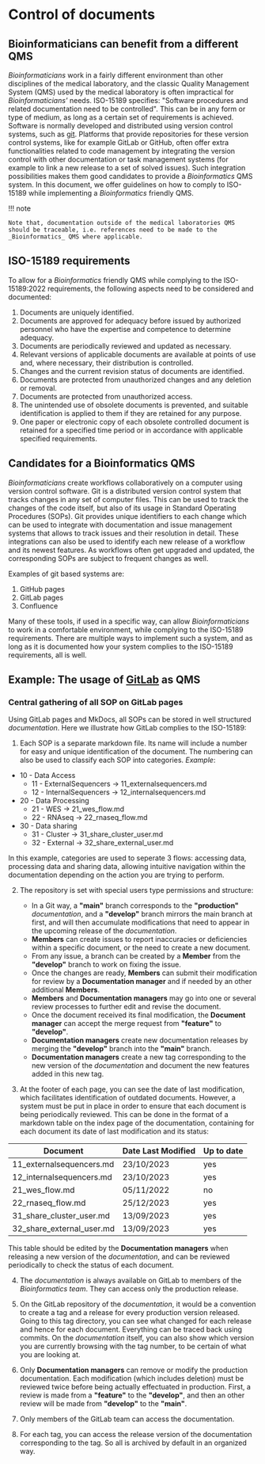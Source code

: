 # Control of documents

## Bioinformaticians can benefit from a different QMS

_Bioinformaticians_ work in a fairly different environment than other disciplines of the medical laboratory, and the classic Quality Management System (QMS) used by the medical laboratory is often impractical for _Bioinformaticians'_ needs. ISO-15189 specifies: "Software procedures and related documentation need to be controlled". This can be in any form or type of medium, as long as a certain set of requirements is achieved. Software is normally developed and distributed using version control systems, such as [git](https://git-scm.com/). Platforms that provide repositories for these version control systems, like for example GitLab or GitHub, often offer extra functionalities related to code management by integrating the version control with other documentation or task management systems (for example to link a new release to a set of solved issues). Such integration possibilities makes them good candidates to provide a _Bioinformatics_ QMS system. In this document, we offer guidelines on how to comply to ISO-15189 while implementing a _Bioinformatics_ friendly QMS.

!!! note

    Note that, documentation outside of the medical laboratories QMS should be traceable, i.e. references need to be made to the _Bioinformatics_ QMS where applicable. 

## ISO-15189 requirements

To allow for a _Bioinformatics_ friendly QMS while complying to the ISO-15189:2022 requirements, the following aspects need to be considered and documented:

1. Documents are uniquely identified.
2. Documents are approved for adequacy before issued by authorized personnel who have the expertise and competence to determine adequacy.
3. Documents are periodically reviewed and updated as necessary.
4. Relevant versions of applicable documents are available at points of use and, where necessary, their distribution is controlled.
5. Changes and the current revision status of documents are identified.
6. Documents are protected from unauthorized changes and any deletion or removal.
7. Documents are protected from unauthorized access.
8. The unintended use of obsolete documents is prevented, and suitable identification is applied to them if they are retained for any purpose.
9. One paper or electronic copy of each obsolete controlled document is retained for a specified time period or in accordance with applicable specified requirements.

## Candidates for a Bioinformatics QMS

_Bioinformaticians_ create workflows collaboratively on a computer using version control software. Git is a distributed version control system that tracks changes in any set of computer files. This can be used to track the changes of the code itself, but also of its usage in Standard Operating Procedures (SOPs).
Git provides unique identifiers to each change which can be used to integrate with documentation and issue management systems that allows to track issues and their resolution in detail. These integrations can also be used to identify each new release of a workflow and its newest features. As workflows often get upgraded and updated, the corresponding SOPs are subject to frequent changes as well.  

Examples of git based systems are:

1. GitHub pages
2. GitLab pages
3. Confluence

Many of these tools, if used in a specific way, can allow _Bioinformaticians_ to work in a comfortable environment, while complying to the ISO-15189 requirements. There are multiple ways to implement such a system, and as long as it is documented how your system complies to the ISO-15189 requirements, all is well. 

## Example: The usage of [GitLab](https://about.gitlab.com/) as QMS

### Central gathering of all SOP on GitLab pages

Using GitLab pages and MkDocs, all SOPs can be stored in well structured _documentation_. Here we illustrate how GitLab complies to the ISO-15189:

1. Each SOP is a separate markdown file. Its name will include a number for easy and unique identification of the document. The numbering can also be used to classify each SOP into categories. _Example_:

-   10 - Data Access
    -   11 - ExternalSequencers -> 11_externalsequencers.md
    -   12 - InternalSequencers -> 12_internalsequencers.md
-   20 - Data Processing
    -   21 - WES -> 21_wes_flow.md
    -   22 - RNAseq -> 22_rnaseq_flow.md
-   30 - Data sharing
    -   31 - Cluster -> 31_share_cluster_user.md
    -   32 - External -> 32_share_external_user.md

 In this example, categories are used to seperate 3 flows: accessing data, processing data and sharing data, allowing intuitive navigation within the documentation depending on the action you are trying to perform.

2. The repository is set with special users type permissions and structure:

    - In a Git way, a **"main"** branch corresponds to the **"production"** _documentation_, and a **"develop"** branch mirrors the main branch at first, and will then accumulate modifications that need to appear in the upcoming release of the _documentation_.
    - **Members** can create issues to report inaccuracies or deficiencies within a specific document, or the need to create a new document.
    - From any issue, a branch can be created by a **Member** from the **"develop"** branch to work on fixing the issue.
    - Once the changes are ready, **Members** can submit their modification for review by a **Documentation manager** and if needed by an other additional **Members**.
    - **Members** and **Documentation managers** may go into one or several review processes to further edit and revise the document.
    - Once the document received its final modification, the **Document manager** can accept the merge request from **"feature"** to **"develop"**.
    - **Documentation managers** create new documentation releases by merging the **"develop"** branch into the **"main"** branch.
    - **Documentation managers** create a new tag corresponding to the new version of the _documentation_ and document the new features added in this new tag.

3. At the footer of each page, you can see the date of last modification, which facilitates identification of outdated documents. However, a system must be put in place in order to ensure that each document is being periodically reviewed. This can be done in the format of a markdown table on the index page of the documentation, containing for each document its date of last modification and its status:

| Document                  | Date Last Modified | Up to date |
| ------------------------- | ------------------ | ---------- |
| 11_externalsequencers.md  | 23/10/2023         | yes        |
| 12_internalsequencers.md  | 23/10/2023         | yes        |
| 21_wes_flow.md            | 05/11/2022         | no         |
| 22_rnaseq_flow.md         | 25/12/2023         | yes        |
| 31_share_cluster_user.md  | 13/09/2023         | yes        |
| 32_share_external_user.md | 13/09/2023         | yes        |

This table should be edited by the **Documentation managers** when releasing a new version of the _documentation_, and can be reviewed periodically to check the status of each document.

4. The _documentation_ is always available on GitLab to members of the _Bioinformatics team_. They can access only the production release.

5. On the GitLab repository of the _documentation_, it would be a convention to create a tag and a release for every production version released. Going to this tag directory, you can see what changed for each release and hence for each document. Everything can be traced back using commits. On the _documentation_ itself, you can also show which version you are currently browsing with the tag number, to be certain of what you are looking at.

6. Only **Documentation managers** can remove or modify the production documentation. Each modification (which includes deletion) must be reviewed twice before being actually effectuated in production. First, a review is made from a **"feature"** to the **"develop"**, and then an other review will be made from **"develop"** to the **"main"**.

7. Only members of the GitLab team can access the documentation.

8. For each tag, you can access the release version of the documentation corresponding to the tag. So all is archived by default in an organized way.

